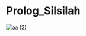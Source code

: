 # Prolog_Silsilah
![aa (2)](https://user-images.githubusercontent.com/127042444/226173561-41741cab-f6b2-4db7-9563-ded8acce9101.png)
